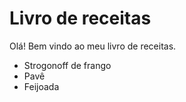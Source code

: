 # Livro de receitas
Olá! Bem vindo ao meu livro de receitas.
 - Strogonoff de frango
 - Pavê
 - Feijoada
